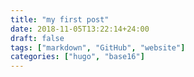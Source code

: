 ```yaml
---
title: "my first post"
date: 2018-11-05T13:22:14+24:00
draft: false
tags: ["markdown", "GitHub", "website"]
categories: ["hugo", "base16"]
---
```

